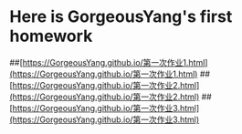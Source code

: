 # Here is GorgeousYang's first homework
##[https://GorgeousYang.github.io/第一次作业1.html](https://GorgeousYang.github.io/第一次作业1.html)
##[https://GorgeousYang.github.io/第一次作业2.html](https://GorgeousYang.github.io/第一次作业2.html)
##[https://GorgeousYang.github.io/第一次作业3.html](https://GorgeousYang.github.io/第一次作业3.html)
